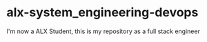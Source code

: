 # alx-system_engineering-devops
I'm now a ALX Student, this is my repository as a full stack engineer
